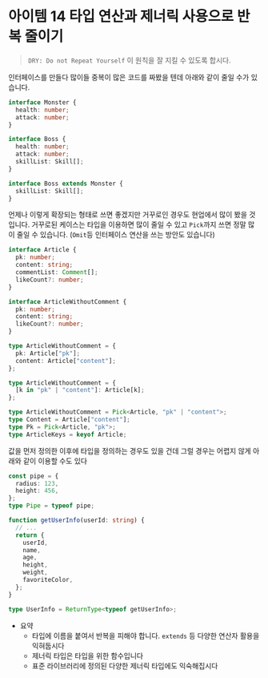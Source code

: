 # 아이템 14 타입 연산과 제너릭 사용으로 반복 줄이기

> `DRY: Do not Repeat Yourself` 이 원칙을 잘 지킬 수 있도록 합시다.

인터페이스를 만들다 많이들 중복이 많은 코드를 짜봤을 텐데 아래와 같이 줄일 수가 있습니다.

```typescript
interface Monster {
  health: number;
  attack: number;
}

interface Boss {
  health: number;
  attack: number;
  skillList: Skill[];
}

interface Boss extends Monster {
  skillList: Skill[];
}
```

언제나 이렇게 확장되는 형태로 쓰면 좋겠지만 거꾸로인 경우도 현업에서 많이 봤을 것입니다. 거꾸로된 케이스는 타입을 이용하면 많이 줄일 수 있고 `Pick`까지 쓰면 정말 많이 줄일 수 있습니다. (`Omit`등 인터페이스 연산을 쓰는 방안도 있습니다)

```typescript
interface Article {
  pk: number;
  content: string;
  commentList: Comment[];
  likeCount?: number;
}

interface ArticleWithoutComment {
  pk: number;
  content: string;
  likeCount?: number;
}

type ArticleWithoutComment = {
  pk: Article["pk"];
  content: Article["content"];
};

type ArticleWithoutComment = {
  [k in "pk" | "content"]: Article[k];
};

type ArticleWithoutComment = Pick<Article, "pk" | "content">;
type Content = Article["content"];
type Pk = Pick<Article, "pk">;
type ArticleKeys = keyof Article;
```

값을 먼저 정의한 이후에 타입을 정의하는 경우도 있을 건데 그럴 경우는 어렵지 않게 아래와 같이 이용할 수도 있다

```typescript
const pipe = {
  radius: 123,
  height: 456,
};
type Pipe = typeof pipe;

function getUserInfo(userId: string) {
  // ...
  return {
    userId,
    name,
    age,
    height,
    weight,
    favoriteColor,
  };
}

type UserInfo = ReturnType<typeof getUserInfo>;
```

- 요약
  - 타입에 이름을 붙여서 반복을 피해야 합니다. `extends` 등 다양한 연산자 활용을 익혀둡시다
  - 제너릭 타입은 타입을 위한 함수입니다
  - 표준 라이브러리에 정의된 다양한 제너릭 타입에도 익숙해집시다
